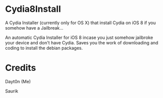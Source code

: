 Cydia8Install
=============

A Cydia Installer (currently only for OS X) that install Cydia on iOS 8 if you somehow have a Jailbreak...

An automatic Cydia Installer for iOS 8 incase you just somehow jailbroke your device and don't have Cydia. Saves you the work of downloading and coding to install the debian packages.

Credits
=======
Dayt0n (Me)

Saurik
